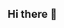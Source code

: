 ## Hi there 👋

<!--
**pthnien20/pthnien20** is a ✨ _special_ ✨ repository because its `README.md` (this file) appears on your GitHub profile.
# Welcome to My GitHub Profile!

## 👋 Hello, I'm Huu Nien!

---

### 🚀 About Me

- **🌟 Passionate Developer**: I specialize in developing efficient and optimized software solutions using C and C++.
- **🌍 Based In**: Ho Chi Minh city, Vietnam.
- **🌱 Currently Learning**: Advanced algorithms, system programming, and exploring modern C++ standards.
- **💼 Open to Collaboration**: Excited to collaborate on system-level projects, game development, or performance-critical applications.

---

### 💼 Professional Background

- **Role**: C/C++ Developer | Software Engineer.

- **Skills**:

  - Programming Languages: C, C++ (including modern C++ standards like C++11/14/17/20).
  - Frameworks: Qt, Boost, STL.
  - Other Tools: Git, CMake, GDB, Valgrind.
  - Systems: Proficient in Linux and Windows development environments.
---
---

### 🌐 Find Me Online
- **Email**: phanthihuunien@gmail.com

---

### 📈 GitHub Stats
![Your GitHub stats](https://github-readme-stats.vercel.app/api?username=YourUsername&show_icons=true&hide=issues&hide_title=true&count_private=true&include_all_commits=true&theme=radical)

![Top Languages](https://github-readme-stats.vercel.app/api/top-langs/?username=YourUsername&layout=compact&langs_count=10&theme=radical)

---

### ✨ Fun Fact

I enjoy exploring the intricacies of system programming and am a huge fan of retro games and how they were built from scratch!

---

Feel free to explore my repositories and get in touch for any questions, collaborations, or just a friendly chat! 😊




-->
